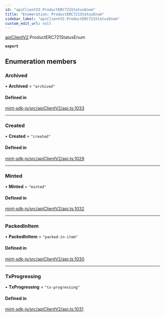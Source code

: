 ```yaml
---
id: "apiClientV2.ProductERC721StatusEnum"
title: "Enumeration: ProductERC721StatusEnum"
sidebar_label: "apiClientV2.ProductERC721StatusEnum"
custom_edit_url: null
---
```


[apiClientV2](../modules/apiClientV2).ProductERC721StatusEnum

**`export`**

## Enumeration members

### Archived

• **Archived** = `"archived"`

#### Defined in

[mint-sdk-js/src/apiClientV2/api.ts:1033](https://github.com/KyuzanInc/mint-sdk-js/blob/d2ac52e/src/apiClientV2/api.ts#L1033)

___

### Created

• **Created** = `"created"`

#### Defined in

[mint-sdk-js/src/apiClientV2/api.ts:1029](https://github.com/KyuzanInc/mint-sdk-js/blob/d2ac52e/src/apiClientV2/api.ts#L1029)

___

### Minted

• **Minted** = `"minted"`

#### Defined in

[mint-sdk-js/src/apiClientV2/api.ts:1032](https://github.com/KyuzanInc/mint-sdk-js/blob/d2ac52e/src/apiClientV2/api.ts#L1032)

___

### PackedInItem

• **PackedInItem** = `"packed-in-item"`

#### Defined in

[mint-sdk-js/src/apiClientV2/api.ts:1030](https://github.com/KyuzanInc/mint-sdk-js/blob/d2ac52e/src/apiClientV2/api.ts#L1030)

___

### TxProgressing

• **TxProgressing** = `"tx-progressing"`

#### Defined in

[mint-sdk-js/src/apiClientV2/api.ts:1031](https://github.com/KyuzanInc/mint-sdk-js/blob/d2ac52e/src/apiClientV2/api.ts#L1031)
